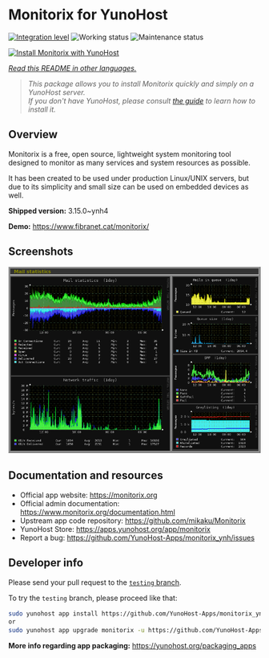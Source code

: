 <!--
N.B.: This README was automatically generated by <https://github.com/YunoHost/apps/tree/master/tools/readme_generator>
It shall NOT be edited by hand.
-->

# Monitorix for YunoHost

[![Integration level](https://apps.yunohost.org/badge/integration/monitorix)](https://ci-apps.yunohost.org/ci/apps/monitorix/)
![Working status](https://apps.yunohost.org/badge/state/monitorix)
![Maintenance status](https://apps.yunohost.org/badge/maintained/monitorix)

[![Install Monitorix with YunoHost](https://install-app.yunohost.org/install-with-yunohost.svg)](https://install-app.yunohost.org/?app=monitorix)

*[Read this README in other languages.](./ALL_README.md)*

> *This package allows you to install Monitorix quickly and simply on a YunoHost server.*  
> *If you don't have YunoHost, please consult [the guide](https://yunohost.org/install) to learn how to install it.*

## Overview

Monitorix is a free, open source, lightweight system monitoring tool designed to monitor as many services and system resources as possible.

It has been created to be used under production Linux/UNIX servers, but due to its simplicity and small size can be used on embedded devices as well.


**Shipped version:** 3.15.0~ynh4

**Demo:** <https://www.fibranet.cat/monitorix/>

## Screenshots

![Screenshot of Monitorix](./doc/screenshots/mail.png)

## Documentation and resources

- Official app website: <https://monitorix.org>
- Official admin documentation: <https://www.monitorix.org/documentation.html>
- Upstream app code repository: <https://github.com/mikaku/Monitorix>
- YunoHost Store: <https://apps.yunohost.org/app/monitorix>
- Report a bug: <https://github.com/YunoHost-Apps/monitorix_ynh/issues>

## Developer info

Please send your pull request to the [`testing` branch](https://github.com/YunoHost-Apps/monitorix_ynh/tree/testing).

To try the `testing` branch, please proceed like that:

```bash
sudo yunohost app install https://github.com/YunoHost-Apps/monitorix_ynh/tree/testing --debug
or
sudo yunohost app upgrade monitorix -u https://github.com/YunoHost-Apps/monitorix_ynh/tree/testing --debug
```

**More info regarding app packaging:** <https://yunohost.org/packaging_apps>

